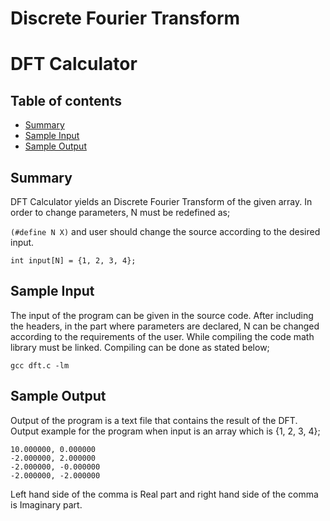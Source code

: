 # Discrete Fourier Transform

<!---
/*
*****************************************************************
* DFT Calculator
* -------------------
* Author: Okan Kaya, 
* Date: September 18th, 2020,
* Revision: 1.0 
* Tapir Lab., TLab. at Istanbul Commerce University
* Copyright: Okan Kaya, Tapir Lab., Istanbul Commerce University
*****************************************************************
*/
-->
# DFT Calculator #

## Table of contents
* [Summary](#summary)
* [Sample Input](#sample-input)
* [Sample Output](#sample-output)

## Summary
DFT Calculator yields an Discrete Fourier Transform of the given array. In order to change parameters, N must be redefined as;

```(#define N X)```
and user should change the source according to the desired input.

```int input[N] = {1, 2, 3, 4};```
	
## Sample Input
The input of the program can be given in the source code. After including the headers, in the part where parameters are declared, N can be changed according to the requirements of the user. While compiling the code math library must be linked. Compiling can be done as stated below;

``` gcc dft.c -lm ```

## Sample Output
Output of the program is a text file that contains the result of the DFT. Output example for the program when input is an array which is {1, 2, 3, 4};

```
10.000000, 0.000000
-2.000000, 2.000000
-2.000000, -0.000000
-2.000000, -2.000000
```
Left hand side of the comma is Real part and right hand side of the comma is Imaginary part.
